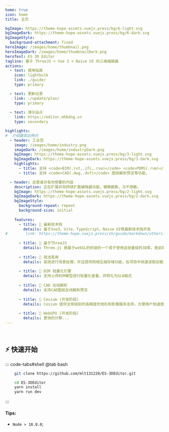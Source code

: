 ```yaml
---
home: true
icon: home
title: 主页

bgImage: https://theme-hope-assets.vuejs.press/bg/6-light.svg
bgImageDark: https://theme-hope-assets.vuejs.press/bg/6-dark.svg
bgImageStyle:
  background-attachment: fixed
heroImage: /images/home/thumbnail.png
heroImageDark: /images/home/thumbnailDark.png
heroText: ES 3D Editor
tagline: 基于 ThreeJS + Vue 3 + Naive UI 的三维编辑器
actions:
  - text: 使用指南
    icon: lightbulb
    link: ./guide/
    type: primary

  - text: 更新记录
    link: ./update/plan/
    type: primary
    
  - text: 演示站点
    link: https://editor.mhbdng.cn
    type: secondary

highlights:
#  介绍最突出特点
  - header: 工业范
    image: /images/home/industry.png
    imageDark: /images/home/industryDark.png
    bgImage: https://theme-hope-assets.vuejs.press/bg/3-light.svg
    bgImageDark: https://theme-hope-assets.vuejs.press/bg/3-dark.svg
    highlights:
      - title: 支持 <code>BIM(.rvt,.ifc,.rva)</code> <code>PDMS(.rvm)</code> <code>CAD(.stp,.step,.dgn)</code> 等格式工业模型。
      - title: 支持 <code>CAD(.dwg,.dxf)</code> 图纸解析预览等功能。

  - header: 这里或许有你想要的内容
    description: 正在扩展并将持续扩展编辑器功能，懒懒散散，马不停歇。
    bgImage: https://theme-hope-assets.vuejs.press/bg/2-light.svg
    bgImageDark: https://theme-hope-assets.vuejs.press/bg/2-dark.svg
    bgImageStyle:
      background-repeat: repeat
      background-size: initial
      
    features:
      - title: 🍡 最新技术栈
        details: 基于Vue3、Vite、TypeScript、Naive UI等最新技术栈开发
#        link: https://theme-hope.vuejs.press/zh/guide/markdown/others.html#link-check
        
      - title: 🌷 基于ThreeJS
        details: Three.js 是基于webGL的封装的一个易于使用且轻量级的3D库，是前端开发者研发3D绘图的主要工具
        
      - title: 🔅 简洁易用
        details: 高效进行场景处理，并且提供网络压缩存储功能，在项目中快速读取加载
        
      - title: 🚀 BIM 轻量化引擎
        details: 支持上传BIM模型进行轻量化查看，并转化为GLB格式
        
      - title: 🌈 CAD 在线解析
        details: 支持CAD图纸在线解析预览
        
      - title: 💊 Cesium (开发阶段)
        details: Cesium 提供全球级别的高精度的地形和影像服务支持，方便用户快速搭建一款零插件的虚拟地球 Web 应用
        
      - title: 🚩 WebGPU (开发阶段)
        details: 更快的计算...
---
```


<br />

## :zap: 快速开始

::: code-tabs#shell
@tab bash
```bash
    git clone https://github.com/mlt131220/ES-3DEditor.git

    cd ES-3DEditor
    yarn install
    yarn run dev
```
:::

#### Tips:
- `Node > 18.0.0`;